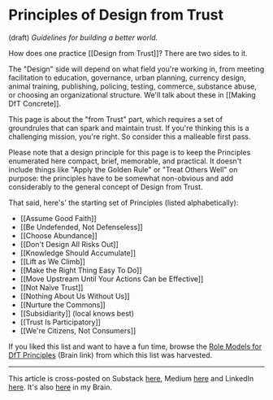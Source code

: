 # Principles of Design from Trust
 (draft) 
*Guidelines for building a better world.* 

How does one practice [[Design from Trust]]? There are two sides to it. 

The "Design" side will depend on what field you're working in, from meeting facilitation to education, governance, urban planning, currency design, animal training, publishing, policing, testing, commerce, substance abuse, or choosing an organizational structure. We'll talk about these in [[Making DfT Concrete]]. 

This page is about the "from Trust" part, which requires a set of groundrules that can spark and maintain trust. If you're thinking this is a challenging mission, you're right. So consider this a malleable first pass. 

Please note that a design principle for this page is to keep the Principles enumerated here compact, brief, memorable, and practical. It doesn't include things like "Apply the Golden Rule" or "Treat Others Well" on purpose: the principles have to be somewhat non-obvious and add considerably to the general concept of Design from Trust.

That said, here's' the starting set of Principles (listed alphabetically): 

- [[Assume Good Faith]]  
- [[Be Undefended, Not Defenseless]]  
- [[Choose Abundance]]  
- [[Don't Design All Risks Out]]  
- [[Knowledge Should Accumulate]]  
- [[Lift as We Climb]]  
- [[Make the Right Thing Easy To Do]]  
- [[Move Upstream Until Your Actions Can be Effective]]  
- [[Not Naïve Trust]] 
- [[Nothing About Us Without Us]]  
- [[Nurture the Commons]] 
- [[Subsidiarity]] (local knows best)  
- [[Trust Is Participatory]]  
- [[We're Citizens, Not Consumers]]  

If you liked this list and want to have a fun time, browse the [Role Models for DfT Principles](https://bra.in/2p6kQq) (Brain link) from which this list was harvested. 

--- 
This article is cross-posted on Substack [here](), Medium [here]() and LinkedIn [here](). It's also [here]() in my Brain. 